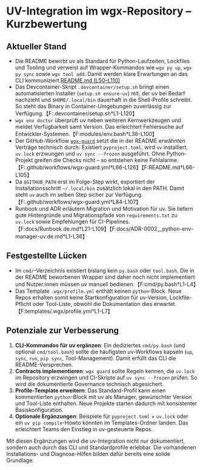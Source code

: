 # UV-Integration im wgx-Repository – Kurzbewertung

## Aktueller Stand

- Die README bewirbt uv als Standard für Python-Laufzeiten, Lockfiles und Tooling und verweist auf Wrapper-Kommandos wie `wgx py up`, `wgx py sync` sowie `wgx tool add`. Damit werden klare Erwartungen an das CLI kommuniziert.[README.md (L50–L110)](./README.md#L50-L110)
- Das Devcontainer-Skript `.devcontainer/setup.sh` bringt einen automatisierten Installer (`setup.sh ensure-uv`) mit, der uv bei Bedarf nachzieht und `$HOME/.local/bin` dauerhaft in die Shell-Profile schreibt. So steht das Binary in Container-Umgebungen zuverlässig zur Verfügung.【F:.devcontainer/setup.sh†L1-L120】
- `wgx env doctor` überprüft uv neben weiteren Kernwerkzeugen und meldet Verfügbarkeit samt Version. Das erleichtert Fehlersuche auf Entwickler-Systemen.【F:modules/env.bash†L38-L100】
- Der GitHub-Workflow [`wgx-guard`](../.github/workflows/wgx-guard.yml) setzt die in der README erwähnten Verträge technisch durch: Existiert `pyproject.toml`, wird `uv` installiert, `uv.lock` erzwungen und `uv sync --frozen` ausgeführt. Ohne Python-Projekt greifen die Checks nicht – so entstehen keine Fehlalarme.【F:.github/workflows/wgx-guard.yml†L66-L126】【F:README.md†L66-L105】
- Da `$GITHUB_PATH` erst im Folge-Step wirkt, exportiert der Installationsschritt `~/.local/bin` zusätzlich lokal in den PATH. Damit steht `uv` auch im selben Step sicher zur Verfügung.【F:.github/workflows/wgx-guard.yml†L84-L107】
- Runbook und ADR erläutern Migration und Motivation für uv. Sie liefern gute Hintergründe und Migrationspfade von `requirements.txt` zu `uv.lock` sowie Empfehlungen für CI-Pipelines.【F:docs/Runbook.de.md†L21-L109】【F:docs/ADR-0002__python-env-manager-uv.de.md†L1-L36】

## Festgestellte Lücken

- Im `cmd/`-Verzeichnis existiert bislang kein `py.bash` oder `tool.bash`. Die in der README beworbenen Wrapper sind daher noch nicht implementiert und Nutzer:innen müssen uv manuell bedienen.【F:cmd/py.bash†L1-L4】
- Das Template `.wgx/profile.yml` enthält keinen `python`-Block. Neue Repos erhalten somit keine Startkonfiguration für uv-Version, Lockfile-Pflicht oder Tool-Liste, obwohl die Dokumentation dies erwartet.【F:templates/.wgx/profile.yml†L1-L7】

## Potenziale zur Verbesserung

1. **CLI-Kommandos für uv ergänzen**: Ein dediziertes `cmd/py.bash` (und optional `cmd/tool.bash`) sollte die häufigsten uv-Workflows kapseln (`up`, `sync`, `run`, `pip sync`, Tool-Management). Damit erfüllt das CLI die README-Versprechen.
2. **Contracts implementieren**: `wgx guard` sollte Regeln kennen, die `uv.lock` im Repository erzwingen und CI-Skripte auf `uv sync --frozen` prüfen. So wird die dokumentierte Governance technisch abgesichert.
3. **Profile-Template erweitern**: Das Standard-Profil kann einen kommentierten `python`-Block mit uv als Manager, gewünschter Version und Tool-Liste enthalten. Neue Projekte starten dadurch mit konsistenter Basiskonfiguration.
4. **Optionale Ergänzungen**: Beispiele für `pyproject.toml` + `uv.lock` oder ein `uv pip compile`-Howto könnten im Templates-Ordner landen. Das erleichtert Teams den Einstieg in uv-gesteuerte Repos.

Mit diesen Ergänzungen wird die uv-Integration nicht nur dokumentiert, sondern auch durch das CLI und Standardprofile erlebbar. Die vorhandenen Installations- und Diagnose-Hilfen bilden dafür bereits eine solide Grundlage.
